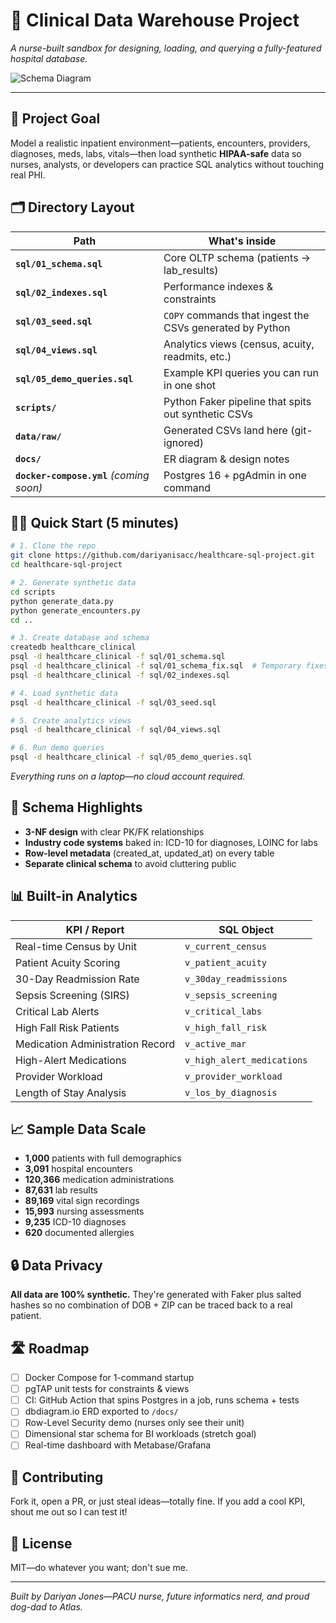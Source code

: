 # 🏥 Clinical Data Warehouse Project

*A nurse-built sandbox for designing, loading, and querying a fully-featured hospital database.*

![Schema Diagram](docs/schema_diagram.png) <!-- Replace once you export the PNG -->

---

## 🚀 Project Goal
Model a realistic inpatient environment—patients, encounters, providers, diagnoses, meds, labs, vitals—then load synthetic **HIPAA-safe** data so nurses, analysts, or developers can practice SQL analytics without touching real PHI.

## 🗂 Directory Layout
| Path | What's inside |
|------|---------------|
| **`sql/01_schema.sql`** | Core OLTP schema (patients → lab_results) |
| **`sql/02_indexes.sql`** | Performance indexes & constraints |
| **`sql/03_seed.sql`** | `COPY` commands that ingest the CSVs generated by Python |
| **`sql/04_views.sql`** | Analytics views (census, acuity, readmits, etc.) |
| **`sql/05_demo_queries.sql`** | Example KPI queries you can run in one shot |
| **`scripts/`** | Python Faker pipeline that spits out synthetic CSVs |
| **`data/raw/`** | Generated CSVs land here (git-ignored) |
| **`docs/`** | ER diagram & design notes |
| **`docker-compose.yml`** *(coming soon)* | Postgres 16 + pgAdmin in one command |

## 🏃‍♀️ Quick Start (5 minutes)
```bash
# 1. Clone the repo
git clone https://github.com/dariyanisacc/healthcare-sql-project.git
cd healthcare-sql-project

# 2. Generate synthetic data
cd scripts
python generate_data.py
python generate_encounters.py
cd ..

# 3. Create database and schema
createdb healthcare_clinical
psql -d healthcare_clinical -f sql/01_schema.sql
psql -d healthcare_clinical -f sql/01_schema_fix.sql  # Temporary fixes
psql -d healthcare_clinical -f sql/02_indexes.sql

# 4. Load synthetic data
psql -d healthcare_clinical -f sql/03_seed.sql

# 5. Create analytics views
psql -d healthcare_clinical -f sql/04_views.sql

# 6. Run demo queries
psql -d healthcare_clinical -f sql/05_demo_queries.sql
```

*Everything runs on a laptop—no cloud account required.*

## 🧬 Schema Highlights
- **3-NF design** with clear PK/FK relationships
- **Industry code systems** baked in: ICD-10 for diagnoses, LOINC for labs
- **Row-level metadata** (created_at, updated_at) on every table
- **Separate clinical schema** to avoid cluttering public

## 📊 Built-in Analytics

| KPI / Report | SQL Object |
|--------------|------------|
| Real-time Census by Unit | `v_current_census` |
| Patient Acuity Scoring | `v_patient_acuity` |
| 30-Day Readmission Rate | `v_30day_readmissions` |
| Sepsis Screening (SIRS) | `v_sepsis_screening` |
| Critical Lab Alerts | `v_critical_labs` |
| High Fall Risk Patients | `v_high_fall_risk` |
| Medication Administration Record | `v_active_mar` |
| High-Alert Medications | `v_high_alert_medications` |
| Provider Workload | `v_provider_workload` |
| Length of Stay Analysis | `v_los_by_diagnosis` |

## 📈 Sample Data Scale
- **1,000** patients with full demographics
- **3,091** hospital encounters
- **120,366** medication administrations
- **87,631** lab results
- **89,169** vital sign recordings
- **15,993** nursing assessments
- **9,235** ICD-10 diagnoses
- **620** documented allergies

## 🔒 Data Privacy
**All data are 100% synthetic.** They're generated with Faker plus salted hashes so no combination of DOB + ZIP can be traced back to a real patient.

## 🛣 Roadmap
- [ ] Docker Compose for 1-command startup
- [ ] pgTAP unit tests for constraints & views
- [ ] CI: GitHub Action that spins Postgres in a job, runs schema + tests
- [ ] dbdiagram.io ERD exported to `/docs/`
- [ ] Row-Level Security demo (nurses only see their unit)
- [ ] Dimensional star schema for BI workloads (stretch goal)
- [ ] Real-time dashboard with Metabase/Grafana

## 🤝 Contributing
Fork it, open a PR, or just steal ideas—totally fine. If you add a cool KPI, shout me out so I can test it!

## 📜 License
MIT—do whatever you want; don't sue me.

---

*Built by Dariyan Jones—PACU nurse, future informatics nerd, and proud dog-dad to Atlas.*